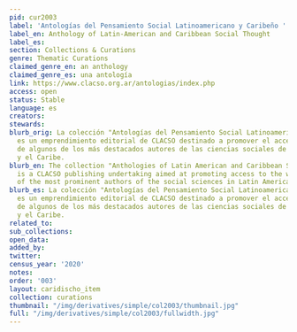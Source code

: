 ```yaml
---
pid: cur2003
label: 'Antologías del Pensamiento Social Latinoamericano y Caribeño '
label_en: Anthology of Latin-American and Caribbean Social Thought
label_es:
section: Collections & Curations
genre: Thematic Curations
claimed_genre_en: an anthology
claimed_genre_es: una antología
link: https://www.clacso.org.ar/antologias/index.php
access: open
status: Stable
language: es
creators:
stewards:
blurb_orig: La colección "Antologías del Pensamiento Social Latinoamericano y Caribeño"
  es un emprendimiento editorial de CLACSO destinado a promover el acceso a la obra
  de algunos de los más destacados autores de las ciencias sociales de América Latina
  y el Caribe.
blurb_en: The collection "Anthologies of Latin American and Caribbean Social Thought"
  is a CLACSO publishing undertaking aimed at promoting access to the work of some
  of the most prominent authors of the social sciences in Latin America and the Caribbean.
blurb_es: La colección "Antologías del Pensamiento Social Latinoamericano y Caribeño"
  es un emprendimiento editorial de CLACSO destinado a promover el acceso a la obra
  de algunos de los más destacados autores de las ciencias sociales de América Latina
  y el Caribe.
related_to:
sub_collections:
open_data:
added_by:
twitter:
census_year: '2020'
notes:
order: '003'
layout: caridischo_item
collection: curations
thumbnail: "/img/derivatives/simple/col2003/thumbnail.jpg"
full: "/img/derivatives/simple/col2003/fullwidth.jpg"
---
```

